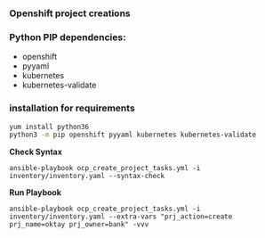 ### Openshift project creations

### Python PIP dependencies: 

 - openshift
 - pyyaml
 - kubernetes
 - kubernetes-validate

### installation for requirements
```bash
yum install python36  
python3 -m pip openshift pyyaml kubernetes kubernetes-validate
```

**Check Syntax**

    ansible-playbook ocp_create_project_tasks.yml -i inventory/inventory.yaml --syntax-check

**Run Playbook**

    ansible-playbook ocp_create_project_tasks.yml -i inventory/inventory.yaml --extra-vars "prj_action=create prj_name=oktay prj_owner=bank" -vvv
